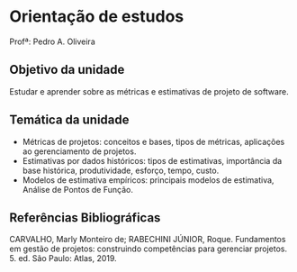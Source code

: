 # Orientação de estudos

Profª: Pedro A. Oliveira

## Objetivo da unidade

Estudar e aprender sobre as métricas e estimativas de projeto de software.


## Temática da unidade

- Métricas de projetos: conceitos e bases, tipos de métricas, aplicações ao gerenciamento de projetos.
- Estimativas por dados históricos: tipos de estimativas, importância da base histórica, produtividade, esforço, tempo, custo.
- Modelos de estimativa empíricos: principais modelos de estimativa, Análise de Pontos de Função.

## Referências Bibliográficas

CARVALHO, Marly Monteiro de; RABECHINI JÚNIOR, Roque. Fundamentos em gestão de projetos: construindo competências para gerenciar projetos. 5. ed. São Paulo: Atlas, 2019.
